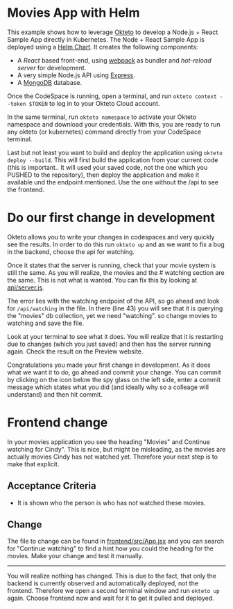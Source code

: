 # Movies App with Helm

This example shows how to leverage [Okteto](https://github.com/okteto/okteto) to develop a Node.js + React Sample App directly in Kubernetes. The Node + React Sample App is deployed using a [Helm Chart](https://github.com/okteto/movies/tree/main/chart). It creates the following components:

- A *React* based front-end, using [webpack](https://webpack.js.org) as bundler and *hot-reload server* for development.
- A very simple Node.js API using [Express](https://expressjs.com).
- A [MongoDB](https://www.mongodb.com) database.

Once the CodeSpace is running, open a terminal, and run `okteto context --token $TOKEN` to log in to your Okteto Cloud account.

In the same terminal, run `okteto namespace` to activate your Okteto namespace and download your credentials. With this, you are ready to run any okteto (or kubernetes) command directly from your CodeSpace terminal. 

Last but not least you want to build and deploy the application using `okteto deploy --build`. This will first build the application from your current code (this is important.. It will used your saved code, not the one which you PUSHED to the repository), then deploy the application and make it available und the endpoint mentioned. Use the one without the /api to see the frontend.


# Do our first change in development
Okteto allows you to write your changes in codespaces and very quickly see the results. In order to do this run `okteto up` and as we want to fix a bug in the backend, choose the api for watching.

Once it states that the server is running, check that your movie system is still the same. As you will realize, the movies and the # watching section are the same. This is not what is wanted. You can fix this by looking at [api/server.js](api/server.js).

The error lies with the watching endpoint of the API, so go ahead and look for `/api/watching` in the file. In there (line 43) you will see that it is querying the "movies" db collection, yet we need "watching". so change movies to watching and save the file. 

Look at your terminal to see what it does. You will realize that it is restarting due to changes (which you just saved) and then has the server running again. Check the result on the Preview website.

Congratulations you made your first change in development. As it does what we want it to do, go ahead and commit your change. You can commit by clicking on the icon below the spy glass on the left side, enter a commit message which states what you did (and ideally why so a colleage will understand) and then hit commit.

# Frontend change
In your movies application you see the heading "Movies" and Continue watching for Cindy". This is nice, but might be misleading, as the movies are actually movies Cindy has not watched yet. Therefore your next step is to make that explicit.

## Acceptance Criteria
* It is shown who the person is who has not watched these movies.

## Change 
The file to change can be found in [frontend/src/App.jsx](frontend/src/App.jsx) and you can search for "Continue watching" to find a hint how you could the heading for the movies. Make your change and test it manually.

--------

You will realize nothing has changed. This is due to the fact, that only the backend is currently observed and automatically deployed, not the frontend.
Therefore we open a second terminal window and run `okteto up` again. Choose frontend now and wait for it to get it pulled and deployed.
